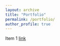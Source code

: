 ```yaml
---
layout: archive
title: "Portfolio"
permalink: /portfolio/
author_profile: true
---
```


Item 1 [link](/portfolio/portfolio-1/)
